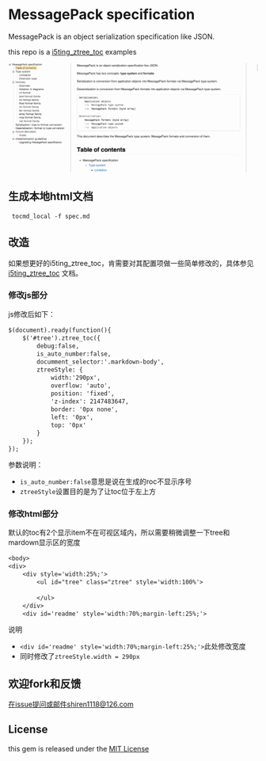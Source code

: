 # MessagePack specification 

 MessagePack is an object serialization specification like JSON.
 
 this repo is a [i5ting_ztree_toc](https://github.com/i5ting/i5ting_ztree_toc) examples
 
 ![](images/msg-spec.gif)
 
 
## 生成本地html文档
 
	 tocmd_local -f spec.md
 
## 改造

如果想更好的i5ting_ztree_toc，肯需要对其配置项做一些简单修改的，具体参见 [i5ting_ztree_toc](https://github.com/i5ting/i5ting_ztree_toc) 文档。
 
### 修改js部分

js修改后如下：

	$(document).ready(function(){
		$('#tree').ztree_toc({
			debug:false,
			is_auto_number:false,
			documment_selector:'.markdown-body',
			ztreeStyle: {
				width:'290px',
				overflow: 'auto',
				position: 'fixed',
				'z-index': 2147483647,
				border: '0px none',
				left: '0px',
				top: '0px'
			}
		});
	});


参数说明：

- `is_auto_number:false`意思是说在生成的roc不显示序号
- `ztreeStyle`设置目的是为了让toc位于左上方
 
### 修改html部分

默认的toc有2个显示item不在可视区域内，所以需要稍微调整一下tree和mardown显示区的宽度



	<body>
	<div>
		<div style='width:25%;'>
			<ul id="tree" class="ztree" style='width:100%'>
			
			</ul>
		</div>
		<div id='readme' style='width:70%;margin-left:25%;'>


说明

- `<div id='readme' style='width:70%;margin-left:25%;'>`此处修改宽度
- 同时修改了`ztreeStyle.width = 290px`


## 欢迎fork和反馈

在issue提问或邮件shiren1118@126.com

## License

this gem is released under the [MIT License](http://www.opensource.org/licenses/MIT)
